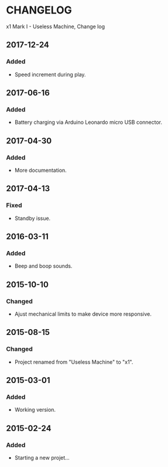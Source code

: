 # CHANGELOG
x1 Mark I - Useless Machine, Change log

## 2017-12-24
### Added
- Speed increment during play.

## 2017-06-16
### Added
- Battery charging via Arduino Leonardo micro USB connector.

## 2017-04-30
### Added
- More documentation.

## 2017-04-13
### Fixed
- Standby issue.

## 2016-03-11
### Added
- Beep and boop sounds.

## 2015-10-10
### Changed
- Ajust mechanical limits to make device more responsive.

## 2015-08-15
### Changed
- Project renamed from "Useless Machine" to "x1".

## 2015-03-01
### Added
- Working version.

## 2015-02-24
### Added
- Starting a new projet...
